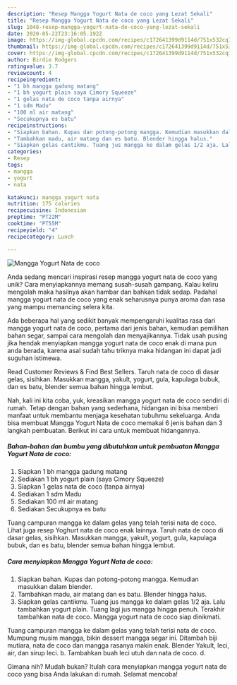 ```yaml
---
description: "Resep Mangga Yogurt Nata de coco yang Lezat Sekali"
title: "Resep Mangga Yogurt Nata de coco yang Lezat Sekali"
slug: 1048-resep-mangga-yogurt-nata-de-coco-yang-lezat-sekali
date: 2020-05-22T23:16:05.192Z
image: https://img-global.cpcdn.com/recipes/c172641399d9114d/751x532cq70/mangga-yogurt-nata-de-coco-foto-resep-utama.jpg
thumbnail: https://img-global.cpcdn.com/recipes/c172641399d9114d/751x532cq70/mangga-yogurt-nata-de-coco-foto-resep-utama.jpg
cover: https://img-global.cpcdn.com/recipes/c172641399d9114d/751x532cq70/mangga-yogurt-nata-de-coco-foto-resep-utama.jpg
author: Birdie Rodgers
ratingvalue: 3.7
reviewcount: 4
recipeingredient:
- "1 bh mangga gadung matang"
- "1 bh yogurt plain saya Cimory Squeeze"
- "1 gelas nata de coco tanpa airnya"
- "1 sdm Madu"
- "100 ml air matang"
- "Secukupnya es batu"
recipeinstructions:
- "Siapkan bahan. Kupas dan potong-potong mangga. Kemudian masukkan dalam blender."
- "Tambahkan madu, air matang dan es batu. Blender hingga halus."
- "Siapkan gelas cantikmu. Tuang jus mangga ke dalam gelas 1/2 aja. Lalu tambahkan yogurt plain. Tuang lagi jus mangga hingga penuh. Terakhir tambahkan nata de coco. Mangga yogurt nata de coco siap dinikmati."
categories:
- Resep
tags:
- mangga
- yogurt
- nata

katakunci: mangga yogurt nata 
nutrition: 175 calories
recipecuisine: Indonesian
preptime: "PT22M"
cooktime: "PT55M"
recipeyield: "4"
recipecategory: Lunch

---
```



![Mangga Yogurt Nata de coco](https://img-global.cpcdn.com/recipes/c172641399d9114d/751x532cq70/mangga-yogurt-nata-de-coco-foto-resep-utama.jpg)

Anda sedang mencari inspirasi resep mangga yogurt nata de coco yang unik? Cara menyiapkannya memang susah-susah gampang. Kalau keliru mengolah maka hasilnya akan hambar dan bahkan tidak sedap. Padahal mangga yogurt nata de coco yang enak seharusnya punya aroma dan rasa yang mampu memancing selera kita.

Ada beberapa hal yang sedikit banyak mempengaruhi kualitas rasa dari mangga yogurt nata de coco, pertama dari jenis bahan, kemudian pemilihan bahan segar, sampai cara mengolah dan menyajikannya. Tidak usah pusing jika hendak menyiapkan mangga yogurt nata de coco enak di mana pun anda berada, karena asal sudah tahu triknya maka hidangan ini dapat jadi suguhan istimewa.

Read Customer Reviews &amp; Find Best Sellers. Taruh nata de coco di dasar gelas, sisihkan. Masukkan mangga, yakult, yogurt, gula, kapulaga bubuk, dan es batu, blender semua bahan hingga lembut.


Nah, kali ini kita coba, yuk, kreasikan mangga yogurt nata de coco sendiri di rumah. Tetap dengan bahan yang sederhana, hidangan ini bisa memberi manfaat untuk membantu menjaga kesehatan tubuhmu sekeluarga. Anda bisa membuat Mangga Yogurt Nata de coco memakai 6 jenis bahan dan 3 langkah pembuatan. Berikut ini cara untuk membuat hidangannya.

<!--inarticleads1-->

##### Bahan-bahan dan bumbu yang dibutuhkan untuk pembuatan Mangga Yogurt Nata de coco:

1. Siapkan 1 bh mangga gadung matang
1. Sediakan 1 bh yogurt plain (saya Cimory Squeeze)
1. Siapkan 1 gelas nata de coco (tanpa airnya)
1. Sediakan 1 sdm Madu
1. Sediakan 100 ml air matang
1. Sediakan Secukupnya es batu


Tuang campuran mangga ke dalam gelas yang telah terisi nata de coco. Lihat juga resep Yoghurt nata de coco enak lainnya. Taruh nata de coco di dasar gelas, sisihkan. Masukkan mangga, yakult, yogurt, gula, kapulaga bubuk, dan es batu, blender semua bahan hingga lembut. 

<!--inarticleads2-->

##### Cara menyiapkan Mangga Yogurt Nata de coco:

1. Siapkan bahan. Kupas dan potong-potong mangga. Kemudian masukkan dalam blender.
1. Tambahkan madu, air matang dan es batu. Blender hingga halus.
1. Siapkan gelas cantikmu. Tuang jus mangga ke dalam gelas 1/2 aja. Lalu tambahkan yogurt plain. Tuang lagi jus mangga hingga penuh. Terakhir tambahkan nata de coco. Mangga yogurt nata de coco siap dinikmati.


Tuang campuran mangga ke dalam gelas yang telah terisi nata de coco. Mumpung musim mangga, bikin dessert mangga segar ini. Ditambah biji mutiara, nata de coco dan mangga rasanya makin enak. Blender Yakult, leci, air, dan sirup leci. b. Tambahkan buah leci utuh dan nata de coco. d. 

Gimana nih? Mudah bukan? Itulah cara menyiapkan mangga yogurt nata de coco yang bisa Anda lakukan di rumah. Selamat mencoba!
